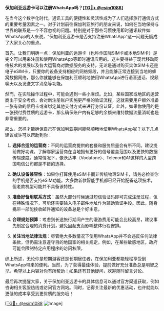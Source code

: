 **保加利亚远游卡可以注册WhatsApp吗？[[TG💪+ @esim1088](https://t.me/s/esim1088)]**

在当今这个数字化时代，通讯工具的便捷性和灵活性成为了人们选择旅行通信方式的重要考量因素之一。对于计划前往保加利亚旅行的朋友来说，如何在当地保持与世界的联系是一个不容忽视的问题。特别是对于那些习惯使用即时通讯软件如WhatsApp的人来说，“保加利亚远游卡是否支持注册WhatsApp”这一问题无疑成了大家关心的重点。

首先，让我们明确一点：保加利亚的远游卡（也称作国际SIM卡或本地SIM卡）是完全可以用来注册和使用WhatsApp等即时通讯应用的。这主要得益于现代移动网络技术的发展以及各大运营商对数据服务的支持。无论是通过购买实体SIM卡还是电子eSIM卡，只要你的设备支持相应的网络频段，并且能够正常连接到当地的蜂窝数据网络，那么你就能够在保加利亚顺利地使用WhatsApp进行语音通话、视频聊天以及发送文字消息等功能。

然而，在实际操作过程中，可能会遇到一些小麻烦。比如，某些国家或地区的运营商出于安全考虑，会对新注册账户实施更严格的验证流程，这就需要用户额外准备一张有效的信用卡或者绑定其他支付方式来进行身份认证。此外，如果你使用的是一张预付费性质的远游卡，那么确保账户内有足够的余额来维持数据流量消耗也是非常重要的。

那么，怎样才能确保自己在保加利亚期间能够顺畅地使用WhatsApp呢？以下几点建议或许可以帮助到你：

1. **选择合适的运营商**：不同的运营商提供的套餐和服务质量会有所不同。建议提前做好功课，了解哪家运营商在当地拥有更好的信号覆盖范围以及更快的数据传输速度。通常情况下，像沃达丰（Vodafone）、Telenor和A1这样的大型跨国电信公司都是不错的选择。

2. **确认设备兼容性**：如果你打算使用eSIM卡而非传统物理SIM卡，请务必检查你的手机是否支持eSIM功能。大多数新款智能手机都已经开始配备这项技术，但老款机型可能并不具备该特性。

3. **准备好备用联系方式**：虽然大部分时候通过短信验证码即可完成注册过程，但在特殊情况下，可能还需要输入电子邮件地址作为辅助验证手段。因此，随身携带一部能接收邮件通知的设备总是个好主意。

4. **合理规划预算**：考虑到长途旅行期间产生的漫游费用可能会比较高昂，建议事先制定合理的消费计划，避免因超支而影响整体行程安排。

5. **关注当地法律法规**：尽管绝大多数情况下使用WhatsApp并不会违反任何法律条款，但仍需注意遵守目的地国家的相关规定。例如，在某些敏感地区，政府可能会限制特定应用程序的访问权限。

综上所述，无论你是短期游客还是长期居住者，在保加利亚都能轻松享受到WhatsApp带来的便利。当然，为了获得最佳体验，提前做好充分准备总是明智之举。希望以上内容对你有所帮助！如果还有其他疑问，欢迎随时留言讨论。

最后再次提醒大家，关于保加利亚远游卡的具体信息可以通过官方渠道获取，例如咨询相关客服热线或访问官方网站。同时，记得关注最新的优惠活动，也许就能以更低的成本享受到更优质的服务哦！

[[TG💪+ @esim1088](https://t.me/s/esim1088) ![Image](https://i.postimg.cc/4NQfJmqS/Snipaste-2025-05-13-00-14-12.png)]